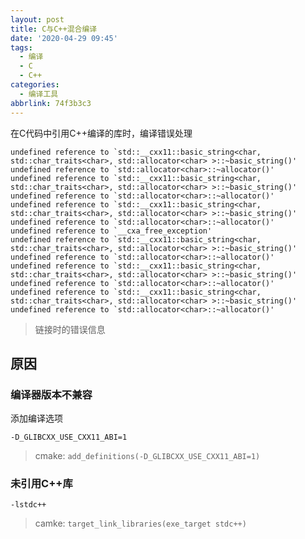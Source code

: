 ```yaml
---
layout: post
title: C与C++混合编译
date: '2020-04-29 09:45'
tags:
  - 编译
  - C
  - C++
categories:
  - 编译工具
abbrlink: 74f3b3c3
---
```


在C代码中引用C++编译的库时，编译错误处理

<!--more-->

```
undefined reference to `std::__cxx11::basic_string<char, std::char_traits<char>, std::allocator<char> >::~basic_string()'
undefined reference to `std::allocator<char>::~allocator()'
undefined reference to `std::__cxx11::basic_string<char, std::char_traits<char>, std::allocator<char> >::~basic_string()'
undefined reference to `std::allocator<char>::~allocator()'
undefined reference to `std::__cxx11::basic_string<char, std::char_traits<char>, std::allocator<char> >::~basic_string()'
undefined reference to `std::allocator<char>::~allocator()'
undefined reference to `__cxa_free_exception'
undefined reference to `std::__cxx11::basic_string<char, std::char_traits<char>, std::allocator<char> >::~basic_string()'
undefined reference to `std::allocator<char>::~allocator()'
undefined reference to `std::__cxx11::basic_string<char, std::char_traits<char>, std::allocator<char> >::~basic_string()'
undefined reference to `std::allocator<char>::~allocator()'
undefined reference to `std::__cxx11::basic_string<char, std::char_traits<char>, std::allocator<char> >::~basic_string()'
undefined reference to `std::allocator<char>::~allocator()'
```
>链接时的错误信息

## 原因

### 编译器版本不兼容

添加编译选项

``` shell
-D_GLIBCXX_USE_CXX11_ABI=1
```
> cmake: `add_definitions(-D_GLIBCXX_USE_CXX11_ABI=1)`

### 未引用C++库

``` shell
-lstdc++
```
> camke: `target_link_libraries(exe_target stdc++)`
